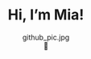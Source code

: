 <div align="center" >
   <h1>Hi, I’m Mia!</h1>
</div>
<div align="center" >
github_pic.jpg
</div>
<div align="center" >
     🌻
</div>
